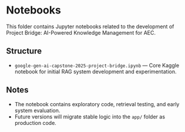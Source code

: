 # Notebooks

This folder contains Jupyter notebooks related to the development of Project Bridge: AI-Powered Knowledge Management for AEC.

## Structure

- `google-gen-ai-capstone-2025-project-bridge.ipynb` — Core Kaggle notebook for initial RAG system development and experimentation.

## Notes

- The notebook contains exploratory code, retrieval testing, and early system evaluation.
- Future versions will migrate stable logic into the `app/` folder as production code.